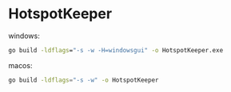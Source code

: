 # HotspotKeeper

windows:

```cmd
go build -ldflags="-s -w -H=windowsgui" -o HotspotKeeper.exe
```

macos:
```zsh
go build -ldflags="-s -w" -o HotspotKeeper
```